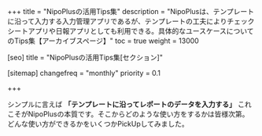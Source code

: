 +++
title = "NipoPlusの活用Tips集"
description = "NipoPlusは、テンプレートに沿って入力する入力管理アプリであるが、テンプレートの工夫によりチェックシートアプリや日報アプリとしても利用できる。具体的なユースケースについてのTips集【アーカイブスページ】"
toc = true
weight = 13000

[seo]
title = "NipoPlusの活用Tips集[セクション]"

[sitemap]
  changefreq = "monthly"
  priority = 0.1

+++

シンプルに言えば **「テンプレートに沿ってレポートのデータを入力する」** これこそがNipoPlusの本質です。そこからどのような使い方をするかは皆様次第。どんな使い方ができるかをいくつかPickUpしてみました。
